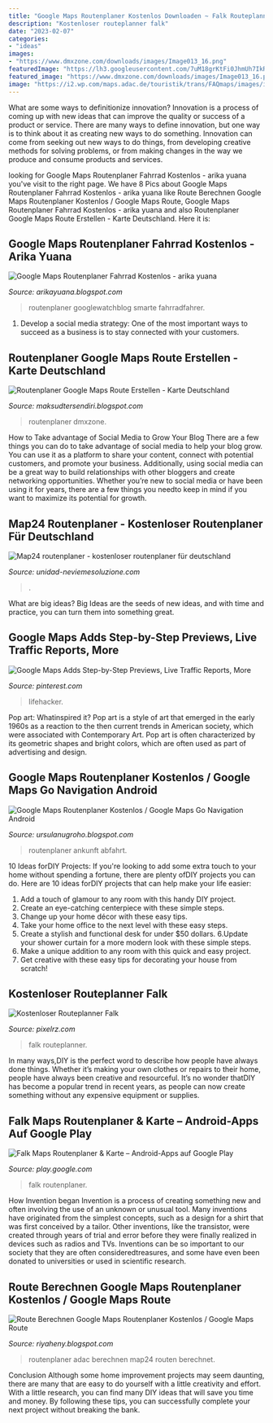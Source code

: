 ```yaml
---
title: "Google Maps Routenplaner Kostenlos Downloaden ~ Falk Routeplanner"
description: "Kostenloser routeplanner falk"
date: "2023-02-07"
categories:
- "ideas"
images:
- "https://www.dmxzone.com/downloads/images/Image013_16.png"
featuredImage: "https://lh3.googleusercontent.com/7uM18grKtFi0JhmUh7IkRw43jS2J7RAUWWm9-kxhJDt5xfCpmmugoOxFbZRHUAbxInfd=h900"
featured_image: "https://www.dmxzone.com/downloads/images/Image013_16.png"
image: "https://i2.wp.com/maps.adac.de/touristik/trans/FAQmaps/images/img_06.jpg"
---
```



What are some ways to definitionize innovation?
Innovation is a process of coming up with new ideas that can improve the quality or success of a product or service. There are many ways to define innovation, but one way is to think about it as creating new ways to do something. Innovation can come from seeking out new ways to do things, from developing creative methods for solving problems, or from making changes in the way we produce and consume products and services.

	

		
looking for Google Maps Routenplaner Fahrrad Kostenlos - arika yuana you've visit to the right page. We have 8 Pics about Google Maps Routenplaner Fahrrad Kostenlos - arika yuana like Route Berechnen Google Maps Routenplaner Kostenlos / Google Maps Route, Google Maps Routenplaner Fahrrad Kostenlos - arika yuana and also Routenplaner Google Maps Route Erstellen - Karte Deutschland. Here it is:
		
    
## Google Maps Routenplaner Fahrrad Kostenlos - Arika Yuana

<img loading=lazy src="https://www.googlewatchblog.de/wp-content/uploads/google-maps-dark-mode.jpg" onerror="this.onerror=null;this.src='https://tse3.mm.bing.net/th?id=OIP.0OpUzAlOdJ25HO97SlYHywHaGQ&amp;pid=15.1';" alt="Google Maps Routenplaner Fahrrad Kostenlos - arika yuana">

_Source: arikayuana.blogspot.com_

>routenplaner googlewatchblog smarte fahrradfahrer. 

	

1. Develop a social media strategy: One of the most important ways to succeed as a business is to stay connected with your customers.

    
## Routenplaner Google Maps Route Erstellen - Karte Deutschland

<img loading=lazy src="https://www.dmxzone.com/downloads/images/Image013_16.png" onerror="this.onerror=null;this.src='https://tse1.mm.bing.net/th?id=OIP.CETg0n2cU_hjjHV7chAZawHaE_&amp;pid=15.1';" alt="Routenplaner Google Maps Route Erstellen - Karte Deutschland">

_Source: maksudtersendiri.blogspot.com_

>routenplaner dmxzone. 

	

How to Take advantage of Social Media to Grow Your Blog
There are a few things you can do to take advantage of social media to help your blog grow. You can use it as a platform to share your content, connect with potential customers, and promote your business. Additionally, using social media can be a great way to build relationships with other bloggers and create networking opportunities. Whether you’re new to social media or have been using it for years, there are a few things you needto keep in mind if you want to maximize its potential for growth.

    
## Map24 Routenplaner - Kostenloser Routenplaner Für Deutschland

<img loading=lazy src="https://unidad-neviemesoluzione.com/huk/a9mnkKi7ZrSBtyZ47jgURAHaG8.jpg" onerror="this.onerror=null;this.src='https://tse4.mm.bing.net/th?id=OIP.YKnLzV0HNzKOTWkkoiC2rQAAAA&amp;pid=15.1';" alt="Map24 routenplaner - kostenloser routenplaner für deutschland">

_Source: unidad-neviemesoluzione.com_

>. 

	

What are big ideas?
Big Ideas are the seeds of new ideas, and with time and practice, you can turn them into something great.

    
## Google Maps Adds Step-by-Step Previews, Live Traffic Reports, More

<img loading=lazy src="https://i.pinimg.com/originals/eb/f5/23/ebf523e710e88222f80a19e296cd2e91.jpg" onerror="this.onerror=null;this.src='https://tse1.mm.bing.net/th?id=OIP.Ql0MQmgGlbXhB7uynmj16AHaEK&amp;pid=15.1';" alt="Google Maps Adds Step-by-Step Previews, Live Traffic Reports, More">

_Source: pinterest.com_

>lifehacker. 

	

Pop art: Whatinspired it?
Pop art is a style of art that emerged in the early 1960s as a reaction to the then current trends in American society, which were associated with Contemporary Art. Pop art is often characterized by its geometric shapes and bright colors, which are often used as part of advertising and design.

    
## Google Maps Routenplaner Kostenlos / Google Maps Go Navigation Android

<img loading=lazy src="https://www.pc-magazin.de/bilder/118540664/500x300-c0/tipp5_schneller_navigieren.jpg" onerror="this.onerror=null;this.src='https://tse3.mm.bing.net/th?id=OIP.kOxkNEpIgtg936b44wH4AgHaEc&amp;pid=15.1';" alt="Google Maps Routenplaner Kostenlos / Google Maps Go Navigation Android">

_Source: ursulanugroho.blogspot.com_

>routenplaner ankunft abfahrt. 

	

10 Ideas forDIY Projects:
If you're looking to add some extra touch to your home without spending a fortune, there are plenty ofDIY projects you can do. Here are 10 ideas forDIY projects that can help make your life easier:
1. Add a touch of glamour to any room with this handy DIY project.
2. Create an eye-catching centerpiece with these simple steps.
3. Change up your home décor with these easy tips.
4. Take your home office to the next level with these easy steps.
5. Create a stylish and functional desk for under $50 dollars. 
6.Update your shower curtain for a more modern look with these simple steps. 
7. Make a unique addition to any room with this quick and easy project. 
8. Get creative with these easy tips for decorating your house from scratch!

    
## Kostenloser Routeplanner Falk

<img loading=lazy src="https://4.bp.blogspot.com/_oYCy5HXaKpo/SabVxTASLqI/AAAAAAAAHFU/LnXgBhUu_W8/s400/falk.jpg" onerror="this.onerror=null;this.src='https://tse1.mm.bing.net/th?id=OIP.dUJwBTK2REFrmz8co0jP8AHaEC&amp;pid=15.1';" alt="Kostenloser Routeplanner Falk">

_Source: pixelrz.com_

>falk routeplanner. 

	

In many ways,DIY is the perfect word to describe how people have always done things. Whether it’s making your own clothes or repairs to their home, people have always been creative and resourceful. It’s no wonder thatDIY has become a popular trend in recent years, as people can now create something without any expensive equipment or supplies.

    
## Falk Maps Routenplaner &amp; Karte – Android-Apps Auf Google Play

<img loading=lazy src="https://lh3.googleusercontent.com/7uM18grKtFi0JhmUh7IkRw43jS2J7RAUWWm9-kxhJDt5xfCpmmugoOxFbZRHUAbxInfd=h900" onerror="this.onerror=null;this.src='https://tse1.mm.bing.net/th?id=OIP.0kQma_p7ff8iMuirUqMtdQHaNL&amp;pid=15.1';" alt="Falk Maps Routenplaner &amp; Karte – Android-Apps auf Google Play">

_Source: play.google.com_

>falk routenplaner. 

	

How Invention began
Invention is a process of creating something new and often involving the use of an unknown or unusual tool. Many inventions have originated from the simplest concepts, such as a design for a shirt that was first conceived by a tailor. Other inventions, like the transistor, were created through years of trial and error before they were finally realized in devices such as radios and TVs. Inventions can be so important to our society that they are often consideredtreasures, and some have even been donated to universities or used in scientific research.

    
## Route Berechnen Google Maps Routenplaner Kostenlos / Google Maps Route

<img loading=lazy src="https://i2.wp.com/maps.adac.de/touristik/trans/FAQmaps/images/img_06.jpg" onerror="this.onerror=null;this.src='https://tse3.mm.bing.net/th?id=OIP._ZzHyaR0aT3XJGTPJl83vQAAAA&amp;pid=15.1';" alt="Route Berechnen Google Maps Routenplaner Kostenlos / Google Maps Route">

_Source: riyaheny.blogspot.com_

>routenplaner adac berechnen map24 routen berechnet. 

	

Conclusion
Although some home improvement projects may seem daunting, there are many that are easy to do yourself with a little creativity and effort. With a little research, you can find many DIY ideas that will save you time and money. By following these tips, you can successfully complete your next project without breaking the bank.


